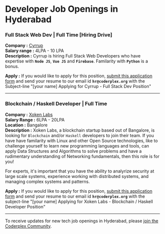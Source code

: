 # Developer Job Openings in Hyderabad

### Full Stack Web Dev | Full Time [Hiring Drive]
**Company :** [Cyrrup](https://www.cyrrup.com/)   
**Salary range :** 4LPA - 10 LPA  
**Description :** Cyrrup is hiring Full Stack Web Developers who have expertise with **`Node JS`**, **`Vue JS`** and **`Firebase`**. Familarity with **`Python`** is a bonus.   

**Apply :** If you would like to apply for this position, [submit this application form](https://docs.google.com/forms/d/e/1FAIpQLSdYZ8Lyvyrkn9u9F_Ea3TxauOp3QTvlrhkGVVdbht7g2uhZFQ/viewform) and send your resume to our email id **`hr@coderplex.org`** with the Subject-line "[your name] Applying for Cyrrup - Full Stack Dev Position"

<hr>

### Blockchain / Haskell Developer | Full Time  
**Company :** [Xoken Labs](https://www.xoken.org/)  
**Salary Range :** 6LPA - 20LPA  
**Location :** Bangalore  
**Description :** Xoken Labs, a blockchain startup based out of Bangalore, is looking for `Blockchain` and/or `Haskell` developers to join their team. If you have have familarity with Linux and other Open Source technologies, like to challenge yourself to learn new programming languages and tools, can apply Data Structures and Algorithms to solve problems and have a rudimentary understanding of Networking fundamentals, then this role is for you!    

For experts, it's important that you have the ability to analyrize security at large scale systems, experience working with distributed systems, and managing complex systems and patterns.  

**Apply :** If you would like to apply for this position, [submit this application form](https://docs.google.com/forms/d/e/1FAIpQLSe71zZt1jhiyoJq0gwt0Oki1w3HIXF0pR5ReqP6RWigR9mO0Q/viewform) and send your resume to our email id **`hr@coderplex.org`** with the subject-line "[your name] Applying for Xoken Labs - Blockchain / Haskell Developer Position"  

<hr>

To receive updates for new tech job openings in Hyderabad, please [join the Coderplex Community](https://coderplex.org/join).
